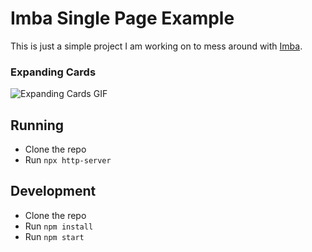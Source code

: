 # Imba Single Page Example
This is just a simple project I am working on to mess around with [Imba](https://github.com/imba/imba.io).

### Expanding Cards
![Expanding Cards GIF](https://media.giphy.com/media/KEGjvmlDjPBLstxnJl/source.gif?cid=790b761167ebbfe4cb0c17772c3362c70993b4cfcf76dd21&rid=source.gif)

## Running
* Clone the repo
* Run `npx http-server`

## Development
* Clone the repo
* Run `npm install` 
* Run `npm start`
